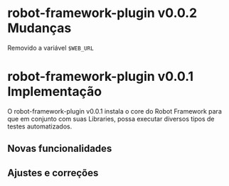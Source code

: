 # robot-framework-plugin v0.0.2 Mudanças

Removido a variável `$WEB_URL`

# robot-framework-plugin v0.0.1 Implementação

O robot-framework-plugin v0.0.1 instala o core do Robot Framework para que em conjunto com suas Libraries, possa executar diversos tipos de testes automatizados.

## Novas funcionalidades

## Ajustes e correções

